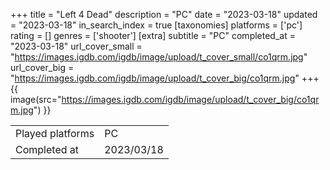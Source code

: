 +++
title = "Left 4 Dead"
description = "PC"
date = "2023-03-18"
updated = "2023-03-18"
in_search_index = true
[taxonomies]
platforms = ['pc']
rating = []
genres = ['shooter']
[extra]
subtitle = "PC"
completed_at = "2023-03-18"
url_cover_small = "https://images.igdb.com/igdb/image/upload/t_cover_small/co1qrm.jpg"
url_cover_big = "https://images.igdb.com/igdb/image/upload/t_cover_big/co1qrm.jpg"
+++
{{ image(src="https://images.igdb.com/igdb/image/upload/t_cover_big/co1qrm.jpg") }}

|              |            |
| ------------ | ---------- |
| Played platforms    | PC |
| Completed at | 2023/03/18 |

